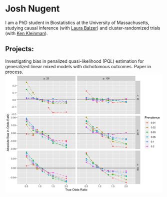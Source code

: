 # Josh Nugent
I am a PhD student in Biostatistics at the University of Massachusetts, studying causal inference (with [Laura Balzer](https://www.balzerlab.com/)) and cluster-randomized trials (with [Ken Kleinman](https://www.kleinman.science/)).

## Projects:
Investigating bias in penalized quasi-likelihood (PQL) estimation for generalized linear mixed models with dichotomous outcomes. Paper in process.
![Bias in PQL estimation](images/bias_pql_sbs1.png)
